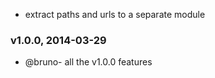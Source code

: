 - extract paths and urls to a separate module
### v1.0.0, 2014-03-29
- @bruno- all the v1.0.0 features
